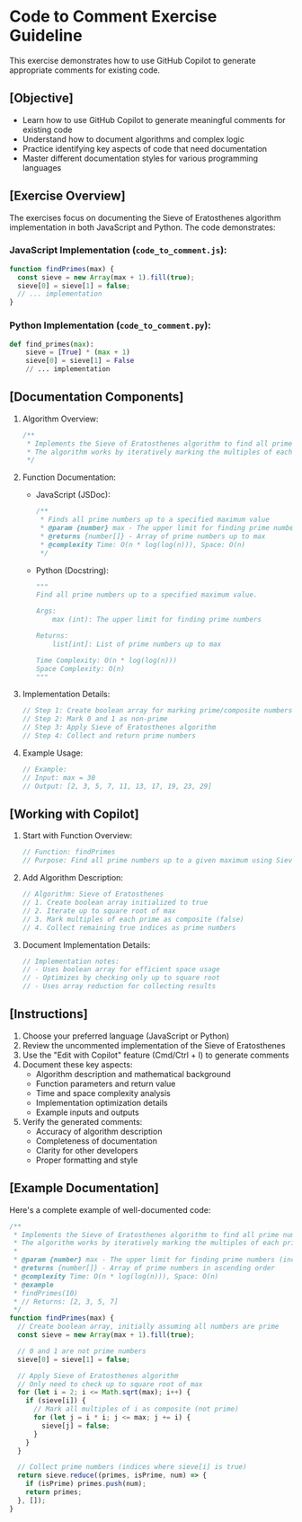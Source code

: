 # Code to Comment Exercise Guideline

This exercise demonstrates how to use GitHub Copilot to generate appropriate comments for existing code.

## [Objective]

- Learn how to use GitHub Copilot to generate meaningful comments for existing code
- Understand how to document algorithms and complex logic
- Practice identifying key aspects of code that need documentation
- Master different documentation styles for various programming languages

## [Exercise Overview]

The exercises focus on documenting the Sieve of Eratosthenes algorithm implementation in both JavaScript and Python. The code demonstrates:

### JavaScript Implementation (`code_to_comment.js`):

```javascript
function findPrimes(max) {
  const sieve = new Array(max + 1).fill(true);
  sieve[0] = sieve[1] = false;
  // ... implementation
}
```

### Python Implementation (`code_to_comment.py`):

```python
def find_primes(max):
    sieve = [True] * (max + 1)
    sieve[0] = sieve[1] = False
    // ... implementation
```

## [Documentation Components]

1. Algorithm Overview:

   ```javascript
   /**
    * Implements the Sieve of Eratosthenes algorithm to find all prime numbers up to a given maximum.
    * The algorithm works by iteratively marking the multiples of each prime number as composite.
    */
   ```

2. Function Documentation:

   - JavaScript (JSDoc):
     ```javascript
     /**
      * Finds all prime numbers up to a specified maximum value
      * @param {number} max - The upper limit for finding prime numbers
      * @returns {number[]} - Array of prime numbers up to max
      * @complexity Time: O(n * log(log(n))), Space: O(n)
      */
     ```
   - Python (Docstring):

     ```python
     """
     Find all prime numbers up to a specified maximum value.

     Args:
         max (int): The upper limit for finding prime numbers

     Returns:
         list[int]: List of prime numbers up to max

     Time Complexity: O(n * log(log(n)))
     Space Complexity: O(n)
     """
     ```

3. Implementation Details:

   ```javascript
   // Step 1: Create boolean array for marking prime/composite numbers
   // Step 2: Mark 0 and 1 as non-prime
   // Step 3: Apply Sieve of Eratosthenes algorithm
   // Step 4: Collect and return prime numbers
   ```

4. Example Usage:
   ```javascript
   // Example:
   // Input: max = 30
   // Output: [2, 3, 5, 7, 11, 13, 17, 19, 23, 29]
   ```

## [Working with Copilot]

1. Start with Function Overview:

   ```javascript
   // Function: findPrimes
   // Purpose: Find all prime numbers up to a given maximum using Sieve of Eratosthenes
   ```

2. Add Algorithm Description:

   ```javascript
   // Algorithm: Sieve of Eratosthenes
   // 1. Create boolean array initialized to true
   // 2. Iterate up to square root of max
   // 3. Mark multiples of each prime as composite (false)
   // 4. Collect remaining true indices as prime numbers
   ```

3. Document Implementation Details:
   ```javascript
   // Implementation notes:
   // - Uses boolean array for efficient space usage
   // - Optimizes by checking only up to square root
   // - Uses array reduction for collecting results
   ```

## [Instructions]

1. Choose your preferred language (JavaScript or Python)
2. Review the uncommented implementation of the Sieve of Eratosthenes
3. Use the "Edit with Copilot" feature (Cmd/Ctrl + I) to generate comments
4. Document these key aspects:
   - Algorithm description and mathematical background
   - Function parameters and return value
   - Time and space complexity analysis
   - Implementation optimization details
   - Example inputs and outputs
5. Verify the generated comments:
   - Accuracy of algorithm description
   - Completeness of documentation
   - Clarity for other developers
   - Proper formatting and style

## [Example Documentation]

Here's a complete example of well-documented code:

```javascript
/**
 * Implements the Sieve of Eratosthenes algorithm to find all prime numbers up to a given maximum.
 * The algorithm works by iteratively marking the multiples of each prime number as composite.
 *
 * @param {number} max - The upper limit for finding prime numbers (inclusive)
 * @returns {number[]} - Array of prime numbers in ascending order
 * @complexity Time: O(n * log(log(n))), Space: O(n)
 * @example
 * findPrimes(10)
 * // Returns: [2, 3, 5, 7]
 */
function findPrimes(max) {
  // Create boolean array, initially assuming all numbers are prime
  const sieve = new Array(max + 1).fill(true);

  // 0 and 1 are not prime numbers
  sieve[0] = sieve[1] = false;

  // Apply Sieve of Eratosthenes algorithm
  // Only need to check up to square root of max
  for (let i = 2; i <= Math.sqrt(max); i++) {
    if (sieve[i]) {
      // Mark all multiples of i as composite (not prime)
      for (let j = i * i; j <= max; j += i) {
        sieve[j] = false;
      }
    }
  }

  // Collect prime numbers (indices where sieve[i] is true)
  return sieve.reduce((primes, isPrime, num) => {
    if (isPrime) primes.push(num);
    return primes;
  }, []);
}
```
